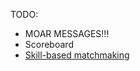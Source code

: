 TODO:
- MOAR MESSAGES!!!
- Scoreboard
- [Skill-based matchmaking](https://www.tiktok.com/@.al1vebutdead/video/7196092813556157738)